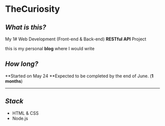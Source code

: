 # TheCuriosity
## *What is this?*

My 1# Web Development (Front-end & Back-end) **RESTful API** Project

this is my personal **blog** where I would write

## *How long?*  
 **Started on May 24
 **Expected to be completed by the end of June.
 (**1 months**)

---

## *Stack*

- HTML & CSS
- Node.js
